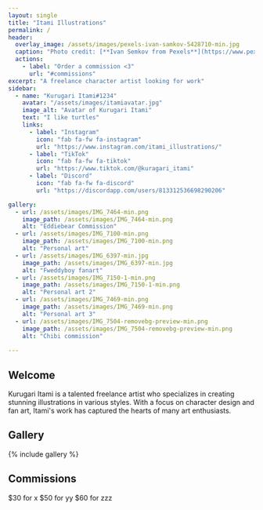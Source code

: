 ```yaml
---
layout: single
title: "Itami Illustrations"
permalink: /
header:
  overlay_image: /assets/images/pexels-ivan-samkov-5428710-min.jpg
  caption: "Photo credit: [**Ivan Semkov from Pexels**](https://www.pexels.com/photo/drawing-a-halloween-illustration-on-a-tablet-5428710/)"
  actions:
    - label: "Order a commission <3"
      url: "#commissions"
excerpt: "A freelance character artist looking for work"
sidebar:
  - name: "Kurugari Itami#1234"
    avatar: "/assets/images/itamiavatar.jpg"
    image_alt: "Avatar of Kurugari Itami"
    text: "I like turtles"
    links:
      - label: "Instagram"
        icon: "fab fa-fw fa-instagram"
        url: "https://www.instagram.com/itami_illustrations/"
      - label: "TikTok"
        icon: "fab fa-fw fa-tiktok"
        url: "https://www.tiktok.com/@kuragari_itami"
      - label: "Discord"
        icon: "fab fa-fw fa-discord"
        url: "https://discordapp.com/users/813312536698290206"

gallery:
  - url: /assets/images/IMG_7464-min.png
    image_path: /assets/images/IMG_7464-min.png
    alt: "Eddiebear Commission"
  - url: /assets/images/IMG_7100-min.png
    image_path: /assets/images/IMG_7100-min.png
    alt: "Personal art"
  - url: /assets/images/IMG_6397-min.jpg
    image_path: /assets/images/IMG_6397-min.jpg
    alt: "Fweddyboy fanart"
  - url: /assets/images/IMG_7150-1-min.png
    image_path: /assets/images/IMG_7150-1-min.png
    alt: "Personal art 2"
  - url: /assets/images/IMG_7469-min.png
    image_path: /assets/images/IMG_7469-min.png
    alt: "Personal art 3"
  - url: /assets/images/IMG_7504-removebg-preview-min.png
    image_path: /assets/images/IMG_7504-removebg-preview-min.png
    alt: "Chibi commission"
  
---
```


## Welcome

Kurugari Itami is a talented freelance artist who specializes in creating stunning illustrations in various styles. With a focus on character design and fan art, Itami's work has captured the hearts of many art enthusiasts.


## Gallery

{% include gallery %}

## Commissions

$30 for x
$50 for yy
$60 for zzz
